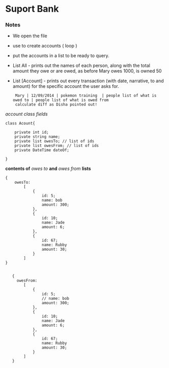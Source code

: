 
# Suport Bank

### Notes
 * We open the file
 
 * use to create accounts ( loop )

 * put the accounts in a list  to be ready to query.

 * List All - prints out the names of each person, along with the total amount they owe or are owed, as before
    Mary owes 1000, is owned 50

 * List [Account] - prints out every transaction (with date, narrative, to and amount) for the specific account the user asks for.

        Mary | 12/09/2014 | pokemon training  | people list of what is owed to | people list of what is owed from
        calculate diff as Disha pointed out!


*account class fields*
```
class Acount{
    
    private int id;
    private string name;
    private list owesTo; // list of ids
    private list owesFrom; // list of ids
    private DateTime dateOf;
    
}
```

**contents of**  *owes to* **and** *owes from* **lists**
```
{
    owesTo:
        [
            {
                id: 5;
                name: bob
                amount: 300; 
            },
            {
                id: 10;
                name: Jade
                amount: 6; 
            },
            {
                id: 67;
                name: Rubby
                amount: 30; 
            }
        ]
}


   {
     owesFrom:
        [
            {
                id: 5;
                // name: bob
                amount: 300; 
            },
            {
                id: 10;
                name: Jade
                amount: 6; 
            },
            {
                id: 67;
                name: Rubby
                amount: 30; 
            }
        ]
   }
```
